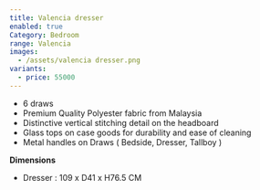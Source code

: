 ```yaml
---
title: Valencia dresser
enabled: true
Category: Bedroom
range: Valencia
images:
  - /assets/valencia dresser.png
variants:
  - price: 55000
---
```

* 6 draws
* Premium Quality Polyester fabric from Malaysia
* Distinctive vertical stitching detail on the headboard
* Glass tops on case goods for durability and ease of cleaning
* Metal handles on Draws ( Bedside, Dresser, Tallboy )


**Dimensions**
* Dresser : 109 x D41 x H76.5 CM